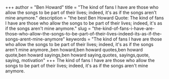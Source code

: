 +++
author = "Ben Howard"
title = "The kind of fans I have are those who allow the songs to be part of their lives; indeed, it's as if the songs aren't mine anymore."
description = "the best Ben Howard Quote: The kind of fans I have are those who allow the songs to be part of their lives; indeed, it's as if the songs aren't mine anymore."
slug = "the-kind-of-fans-i-have-are-those-who-allow-the-songs-to-be-part-of-their-lives-indeed-its-as-if-the-songs-arent-mine-anymore"
keywords = "The kind of fans I have are those who allow the songs to be part of their lives; indeed, it's as if the songs aren't mine anymore.,ben howard,ben howard quotes,ben howard quote,ben howard sayings,ben howard saying,quotes, sayings,quote, saying, motivation"
+++
The kind of fans I have are those who allow the songs to be part of their lives; indeed, it's as if the songs aren't mine anymore.
